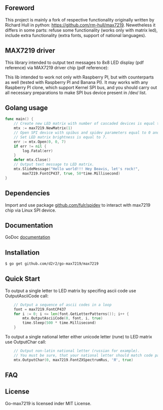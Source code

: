 ## Foreword

This project is mainly a fork of respective functionality originally written by Richard Hull in python: <https://github.com/rm-hull/max7219>. Newetheless it differs in some parts: refuse some functionality (works only with matrix led), include extra functionality (extra fonts, support of national languages).

## MAX7219 driver

This library intended to output text messages to 8x8 LED display (pdf reference) via MAX7219 driver chip (pdf reference):

This lib intended to work not only with Raspberry PI, but with counterparts as well (tested with Raspberry PI and Banana PI). It may works with any Raspberry PI clone, which support Kernel SPI bus, and you should carry out all necessary preparations to make SPI bus device present in /dev/ list.

## Golang usage

```go
func main() {
	// Create new LED matrix with number of cascaded devices is equal to 1.
	mtx := max7219.NewMatrix(1)
	// Open SPI device with spibus and spidev parameters equal to 0 and 0.
	// Set LED matrix brightness is equal to 7.
	err := mtx.Open(0, 0, 7)
	if err != nil {
		log.Fatal(err)
	}
	defer mtx.Close()
	// Output text message to LED matrix.
	mtx.SlideMessage("Hello world!!! Hey Beavis, let's rock!",
		max7219.FontCP437, true, 50*time.Millisecond)
}
```

## Dependencies

Import and use package [github.com/fulr/spidev](http://github.com/fulr/spidev) to interact with max7219 chip via Linux SPI device.

## Documentation

GoDoc [documentation](http://godoc.org/github.com/d2r2/go-max7219/max7219)

## Installation

```bash
$ go get github.com/d2r2/go-max7219/max7219
```

## Quick Start

To output a single letter to LED matrix by specifing ascii code use OutputAsciiCode call:
```go
	// Output a sequence of ascii codes in a loop
	font = max7219.FontCP437
	for i := 0; i <= len(font.GetLetterPatterns()); i++ {
		mtx.OutputAsciiCode(0, font, i, true)
		time.Sleep(500 * time.Millisecond)
	}
```
To output a single national letter either unicode letter (rune) to LED matrix use OutputChar call:
```go
	// Output non-latin national letter (russian for example).
	// You must be sure, that your national letter should match code page of font used.
	mtx.OutputChar(0, max7219.FontZXSpectrumRus, 'Я', true)
```

## FAQ

## License

Go-max7219 is licensed inder MIT License.
